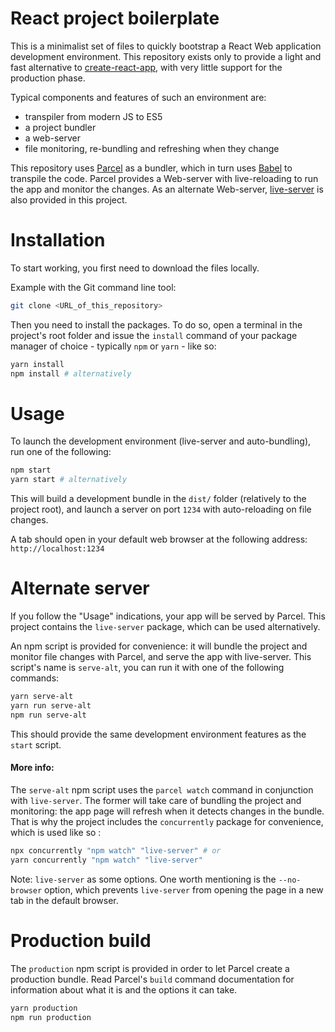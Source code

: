 # React project boilerplate

This is a minimalist set of files to quickly bootstrap a React Web application development environment. This repository exists only to provide a light and fast alternative to [create-react-app](https://github.com/facebook/create-react-app), with very little support for the production phase.

Typical components and features of such an environment are:

- transpiler from modern JS to ES5
- a project bundler
- a web-server
- file monitoring, re-bundling and refreshing when they change

This repository uses [Parcel](https://parceljs.org)  as a bundler, which in turn uses [Babel](https://babeljs.io) to transpile the code.
Parcel provides a Web-server with live-reloading to run the app and monitor the changes.
As an alternate Web-server, [live-server](https://github.com/tapio/live-server) is also provided in this project.


# Installation

To start working, you first need to download the files locally.

Example with the Git command line tool:

```bash
git clone <URL_of_this_repository>
```

Then you need to install the packages.
To do so, open a terminal in the project's root folder and issue the `install` command of your package manager of choice - typically `npm` or `yarn` - like so:

```bash
yarn install
npm install # alternatively
```


# Usage

To launch the development environment (live-server and auto-bundling), run one of the following:

```bash
npm start
yarn start # alternatively
```

This will build a development bundle in the `dist/` folder (relatively to the project root), and launch a server on port `1234` with auto-reloading on file changes.

A tab should open in your default web browser at the following address:
`http://localhost:1234`


# Alternate server

If you follow the "Usage" indications, your app will be served by Parcel.
This project contains the `live-server` package, which can be used alternatively.

An npm script is provided for convenience: it will bundle the project and monitor file changes with Parcel, and serve the app with live-server. This script's name is `serve-alt`, you can run it with one of the following commands:

```bash
yarn serve-alt
yarn run serve-alt
npm run serve-alt
```

This should provide the same development environment features as the `start` script.

#### More info:

The `serve-alt` npm script uses the `parcel watch` command in conjunction with `live-server`.
The former will take care of bundling the project and monitoring: the app page will refresh when it detects changes in the bundle.
That is why the project includes the `concurrently` package for convenience, which is used like so :

```bash
npx concurrently "npm watch" "live-server" # or
yarn concurrently "npm watch" "live-server"
```

Note: `live-server` as some options. One worth mentioning is the `--no-browser` option, which prevents `live-server` from opening the page in a new tab in the default browser.


# Production build

The `production` npm script is provided in order to let Parcel create a production bundle. Read Parcel's `build` command documentation for information about what it is and the options it can take.

```bash
yarn production
npm run production
```

